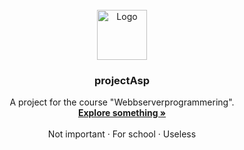 
<br />
<div align="center">
  <a href="https://media0.giphy.com/media/v1.Y2lkPTc5MGI3NjExNm9iZ213NjB1dWVnNXQ2N2t1bHIwbjZqY2h2OWRrc2ExMjV3OWZ5aCZlcD12MV9pbnRlcm5hbF9naWZfYnlfaWQmY3Q9cw/IDjrgUoFMGyKqy7Rn7/giphy.gif">
    <img src="https://media0.giphy.com/media/v1.Y2lkPTc5MGI3NjExNm9iZ213NjB1dWVnNXQ2N2t1bHIwbjZqY2h2OWRrc2ExMjV3OWZ5aCZlcD12MV9pbnRlcm5hbF9naWZfYnlfaWQmY3Q9cw/IDjrgUoFMGyKqy7Rn7/giphy.gif" alt="Logo" width="80" height="80">
  </a>

  <h3 align="center">projectAsp</h3>

  <p align="center">
    A project for the course "Webbserverprogrammering".
    <br />
    <a href="https://www.youtube.com/watch?v=dQw4w9WgXcQ"><strong>Explore something »</strong></a>
    <br />
    <br />
    <a>Not important</a>
    ·
    <a>For school</a>
    ·
    <a>Useless</a>
  </p>
</div>

